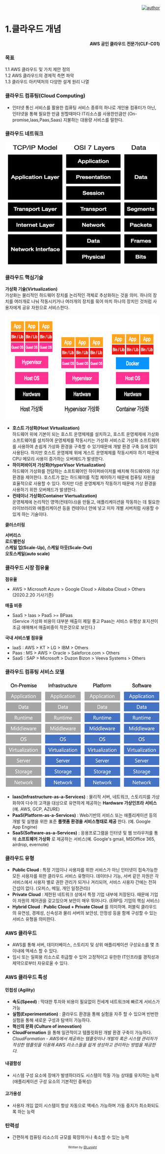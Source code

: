 <div align=right>
    <a href="https://github.com/LunightLab">
        <img alt="author" src= "https://img.shields.io/badge/author-lunight-blue?style=glat-square" target="_blank"></a>
    </a>
</div>

1.클라우드 개념
===============

**<div align=right> AWS 공인 클라우드 전문가(CLF-C01)</div>**

### 목표

1.1 AWS 클라우드 및 가치 제안 정의  
1.2 AWS 클라우드의 경제적 측면 파악  
1.3 클라우드 아키텍처의 다양한 설계 원리 나열

### 클라우드 컴퓨팅(Cloud Computing)

-	인터넷 통신 서비스를 활용한 컴퓨팅 서비스 종류의 하나로 개인용 컴퓨터가 아닌, 인터넷을 통해 필요한 만큼 원할때마다 IT리소스를 사용한만큼만 (On-promise,Iaas,Paas,Saas) 지불하는 대용량 서비스를 말한다.

### 클라우드 네트워크

<p align="center"><img src="./img/cloud_network.png" width="500" height="400"></p>  

### 클라우드 핵심기술

**가상화 기술(Virtualization)**  
 가상화는 물리적인 하드웨어 장치를 논리적인 객체로 추상화하는 것을 의미. 하나의 장치를 여러개로 나눠 작동시키거나 여러개의 장치를 묶어 마치 하나의 장치인 것처럼 사용자에게 공유 자원으로 서비스한다.  
<p align="center"><img src="./img/Viertualization.png" width="650" height="340"></p>

-	**호스트 가상화(Host Virtualization)**  
	하드웨어 위에 기본이 되는 호스트 운영체제를 설치하고, 호스트 운영체제에 가상화 소프트웨어를 설치하여 운영체제를 작동시키는 가상화 서비스로 가상화 소프트웨어를 사용하여 손쉽게 가상화 환경을 구축할 수 있기때문에 개발 환경 구축 등에 많이 사용된다. 하지만 호스트 운영체제 위에 게스트 운영체제를 작동시켜야 하기 때문에 CPU 메모리 사용이 증가하는 오버헤드가 발생한다.  
-	**하이퍼바이저 가상화(HyperVisor Virtualization)**  
	하드웨어 가상화를 전담하는 소프트웨어인 하이퍼바이저를 배치해 하드웨어와 가상 환경을 제어한다. 호스트가 없는 하드웨어를 직접 제어하기 때문에 컴퓨팅 자원을 효율적으로 사용할 수 있다. 하지만 다른 운영체제가 작동하기 때문에 가상 환경을 사용하기 위한 오버헤드가 발생한다.  
-	**컨테이너 가상화(Container Viertualization)**  
	운영체제에 논리적인 영역(컨테이너)을 만들고, 애플리케이션을 작동하는 데 필요한 라이브러리와 애플리케이션 등을 컨테이너 안에 넣고 미차 개별 서버처럼 사용할 수 있게 하는 기술이다.  

**클러스터링**

**서버리스**  
**로드밸런싱**  
**스케일 업(Scale-Up), 스케일 아웃(Scale-Out)**  
**오토스케일(auto scale)**

### 클라우드 시장 점유율

**점유율**  
- AWS > Microsoft Azure > Google Cloud > Alibaba Cloud > Others (2020.2.20 기사기준)

**매출 비중**  
- SaaS > Iaas > PaaS >= BPaas  
(Service 가상화 비용이 대부분 매출이 제일 좋고 Paas는 서비스 유형상 포지션이 조금 애매해서 매출비중이 작은것으로 보인다.)

**국내 서비스별 점유율**  
- IaaS : AWS > KT > LG > IBM > Others  
- Paas : MS > AWS > Oracle > Saleforce.com > Others  
- SaaS : SAP > Microsoft > Duzon Bizon > Veeva Systems > Others

### 클라우드 컴퓨팅 서비스 모델

<p align="center"><img src="./img/cloud_computin_service.png" width="500" height="350"></p>

-	**Iaas(Infrastructure-as-a-Services)** : 물리적 서버, 네트워크, 스토리지를 가상화하여 다수의 고객을 대상으로 유연하게 제공하는 **Hardware 가상인프라 서비스** (예. AWS, GCP, AZURE)  
-	**PaaS(Platform-as-a-Services)** : Web기반의 서비스 또는 애플리케이션 등의 개발 및 실행을 위한 표준 **플랫폼 환경을 서비스형태로 제공** 한다. (예. Google App Engine)  
-	**SaaS(Software-as-a-Services)** : 응용프로그램을 인터넷 및 웹 브라우저를 통해 **소프트웨어 가상화** 로 제공하는 서비스(예. Google's gmail, MSOffice 365, airdrop, evernote)

### 클라우드 유형

-	**Public Cloud** : 특정 기업이나 사용자를 위한 서비스가 아닌 인터넷이 접속가능한 모든 사용자를 위한 클라우드 서비스 유형이다. 데이터나 기능, 서버 같은 자원은 각 서비스에서 사용자 별로 권한 관리가 되거나 겨리되어, 서비스 사용자 간에는 전혀 간섭이 없다. (오피스, 메일, 개인 일정관리))
-	**Private Cloud** : 제한된 네트워크 상에서 특정 기업 내부에 저장된다. 때문에 기업이 자원의 제어권을 갖고있으며 보안이 매우 뛰어나다. (ERP등 기업의 핵심 서비스)
-	**Hybrid Cloud** : **Public Cloud + Private Cloud** 를 의미하며. 퍼블릭 클라우드의 유연성, 경제성, 신속성과 물리 서버의 보안성, 안정성 등을 함께 구성할 수 있는 서비스 유형을 의미한다.  

### AWS 클라우드

-	AWS를 통해 서버, 데이터베이스, 스토리지 및 상위 애플리케이션 구성요소를 몇 초 이내에 엑세스 할 수 있다.
-	임시 또는 일회용 리소스로 취급할 수 있어 고정적이고 유한한 IT인프라를 경직성과 제약으로부터 자유로울 수 있다.  

### AWS 클라우드 특성

#### 민첩성 (Agility)

-	**속도(Speed)** : 막대한 투자와 비용이 필요없이 전세계 네트워크에 빠르게 서비스가 가능  
-	**실험(Experimentation)** : 클라우드 환경을 통해 실험을 자주 할 수 있으며 빈번한 실험을 통해 새로운 구성과 탐색이 가능하다.  
-	**혁신의 문화 (Culture of innovation)**  
-	**CloudFormation** 을 통해 일관적이고 템플릿화된 개발 환경 구축이 가능하다.  
	*CloudFormation - AWS에서 제공하는 템플릿이나 개발자 혹은 시스템 관리자가 작성한 템플릿을 이용해 AWS 리소스들을 쉽게 생성하고 관리하는 방법을 제공한다.*

#### 내결함성

-	시스템 구성 요소에 장애가 발생하더라도 시스템이 작동 가능 상태를 유지하는 능력(애플리케이션 구성 요소의 기본적인 중복성)

#### 고가용성

-	사용자 개입 없이 시스템이 항상 자동으로 액세스 가능하며 가동 중지가 최소화되도록 하는 능력

### 탄력성

-	간편하게 컴퓨팅 리소스의 규모를 확장하거나 축소할 수 있는 능력

<div align="center">

<sub><sup>Written by <a href="https://github.com/LunightLab">@Lunight</a></sup></sub><small></small>

</div>
